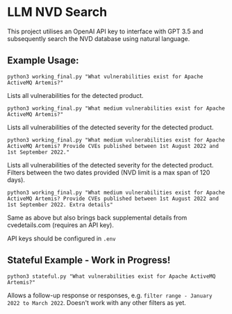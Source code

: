 # LLM NVD Search
This project utilises an OpenAI API key to interface with GPT 3.5 and subsequently search the NVD database using natural language.

## Example Usage:
```
python3 working_final.py "What vulnerabilities exist for Apache ActiveMQ Artemis?"
```
Lists all vulnerabilities for the detected product.


```
python3 working_final.py "What medium vulnerabilities exist for Apache ActiveMQ Artemis?"
```
Lists all vulnerabilities of the detected severity for the detected product.

```
python3 working_final.py "What medium vulnerabilities exist for Apache ActiveMQ Artemis? Provide CVEs published between 1st August 2022 and 1st September 2022."
```
Lists all vulnerabilities of the detected severity for the detected product. Filters between the two dates provided (NVD limit is a max span of 120 days).

```
python3 working_final.py "What medium vulnerabilities exist for Apache ActiveMQ Artemis? Provide CVEs published between 1st August 2022 and 1st September 2022. Extra details"
```
Same as above but also brings back supplemental details from cvedetails.com (requires an API key).

API keys should be configured in `.env`

## Stateful Example - Work in Progress!

```
python3 stateful.py "What vulnerabilities exist for Apache ActiveMQ Artemis?"
```
Allows a follow-up response or responses, e.g. `filter range - January 2022 to March 2022`. Doesn't work with any other filters as yet.
